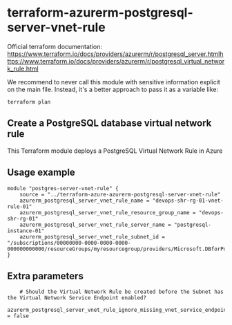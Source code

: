 # terraform-azurerm-postgresql-server-vnet-rule

Official terraform documentation: https://www.terraform.io/docs/providers/azurerm/r/postgresql_server.htmlhttps://www.terraform.io/docs/providers/azurerm/r/postgresql_virtual_network_rule.html

We recommend to never call this module with sensitive information explicit on the main file. Instead, it's a better approach to pass it as a variable like:

```
terraform plan
```

## Create a PostgreSQL database virtual network rule

This Terraform module deploys a PostgreSQL Virtual Network Rule in Azure

## Usage example

```hcl
module "postgres-server-vnet-rule" {
    source = "../terraform-azure-azurerm-postgresql-server-vnet-rule"
    azurerm_postgresql_server_vnet_rule_name = "devops-shr-rg-01-vnet-rule-01"
    azurerm_postgresql_server_vnet_rule_resource_group_name = "devops-shr-rg-01"
    azurerm_postgresql_server_vnet_rule_server_name = "postgresql-instance-01"
    azurerm_postgresql_server_vnet_rule_subnet_id = "/subscriptions/00000000-0000-0000-0000-000000000000/resourceGroups/myresourcegroup/providers/Microsoft.DBforPostgreSQL/servers/myserver/virtualNetworkRules/vnetrulename"
}
```

## Extra parameters

```hcl
    # Should the Virtual Network Rule be created before the Subnet has the Virtual Network Service Endpoint enabled? 
    azurerm_postgresql_server_vnet_rule_ignore_missing_vnet_service_endpoint = false
```